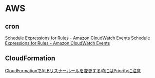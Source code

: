 # AWS
## cron
[Schedule Expressions for Rules - Amazon CloudWatch Events Schedule Expressions for Rules - Amazon CloudWatch Events](https://docs.aws.amazon.com/AmazonCloudWatch/latest/events/ScheduledEvents.html)

## CloudFormation
[CloudFormationでALBリスナールールを変更する時にはPriorityに注意](https://morioh.com/p/ce91cf03f521)
